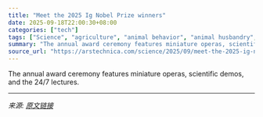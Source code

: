```yaml
---
title: "Meet the 2025 Ig Nobel Prize winners"
date: 2025-09-18T22:00:30+08:00
categories: ["tech"]
tags: ["Science", "agriculture", "animal behavior", "animal husbandry", "chemistry", "engineering", "food additives", "Ig Nobel Prizes", "language", "pediatrics", "Physics", "psychology"]
summary: "The annual award ceremony features miniature operas, scientific demos, and the 24/7 lectures."
source_url: "https://arstechnica.com/science/2025/09/meet-the-2025-ig-nobel-prize-winners/"
---
```


The annual award ceremony features miniature operas, scientific demos, and the 24/7 lectures.

---

*来源: [原文链接](https://arstechnica.com/science/2025/09/meet-the-2025-ig-nobel-prize-winners/)*
